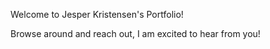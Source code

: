 Welcome to Jesper Kristensen's Portfolio!

Browse around and reach out, I am excited to hear from you!
